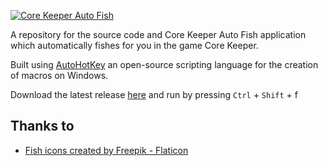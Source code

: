 [![Core Keeper Auto Fish](https://github.com/Niten001/Core-Keeper-Auto-Fish/blob/main/img/banner.png)](https://github.com/Niten001/Core-Keeper-Auto-Fish/)

A repository for the source code and Core Keeper Auto Fish application which automatically fishes for you in the game Core Keeper.

Built using [AutoHotKey](https://www.autohotkey.com/) an open-source scripting language for the creation of macros on Windows.

Download the latest release [here](https://github.com/Niten001/Core-Keeper-Auto-Fish/releases/download/0.0.4/CoreKeeperAutoFish_0-0-4.exe) and run by pressing `Ctrl` + `Shift` + f

## Thanks to
* [Fish icons created by Freepik - Flaticon](https://www.flaticon.com/free-icons/fish)
